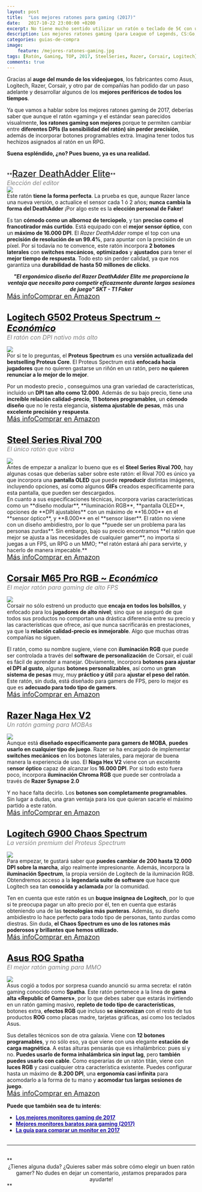```yaml
---
layout: post
title:  "Los mejores ratones para gaming (2017)"
date:   2017-10-22 23:00:00 +0200
excerpt: No tiene mucho sentido utilizar un ratón o teclado de 5€ con un ordenador de casi 1.000€, ¿verdad? Si buscas un ratón profesional, échale vistazo a este Top.
description: Los mejores ratones gaming (para League of Legends, CS:Go, Overwatch y más) de 2017 de marcas Asus, Logitech, Razer y Corsair.
categories: guias-de-compra
image:
    feature: /mejores-ratones-gaming.jpg
tags: [Ratón, Gaming, TOP, 2017, SteelSeries, Razer, Corsair, Logitech]
comments: true
---
```

<!--more-->
<!-- more -->
Gracias al **auge del mundo de los videojuegos**, los fabricantes como Asus, Logitech, Razer, Corsair, y otro par de compañías han podido dar un paso adelante y desarrollar algunos de los **mejores periféricos de todos los tiempos**.

Ya que vamos a hablar sobre los mejores ratones gaming de 2017, deberías saber que aunque el ratón «gaming» y el estándar sean parecidos visualmente, **los ratones gaming son mejores** porque te permiten cambiar entre **diferentes DPIs (la sensibilidad del ratón) sin perder precisión**, además de incorporar botones programables extra. Imagina tener todos tus hechizos asignados al ratón en un RPG. 

**Suena espléndido, ¿no? Pues bueno, ya es una realidad.**
<br />
<!--  Razer DeathAdder Elite -->
<br />
**<a target="_blank" href="http://amzn.to/2irJziU"><font size="5" color="black">Razer DeathAdder Elite</font></a>**<br />
<i><font color="grey" size="3">Elección del editor</font></i>
<div id="container">
    <div id="floated"><a target="_blank" href="http://amzn.to/2irJziU"><img class="wrap" src="/images/pictures/razer-deathadder-elite.jpg"></a>
</div>
Este ratón <b>tiene la forma perfecta</b>. La prueba es que, aunque Razer lance una nueva versión, o actualice el sensor cada 1 ó 2 años; <b>nunca cambia la forma del DeathAdder</b> ¡Por algo este es la <b>elección personal de Faker</b>!    </div>

Es tan **cómodo como un albornoz de terciopelo**, y tan **preciso como el francotirador más curtido**. Está equipado con el **mejor sensor óptico**, con un **máximo de 16.000 DPI**. El _Razer DeathAdder_ rompe el top con una **precisión de resolución de un 99.4%**, para apuntar con la precisión de un píxel. Por si todavía no te convence, este ratón incorpora **2 botones laterales** con **switches mecánicos**, **optimizados** y **ajustados** para tener el **mejor tiempo de respuesta**. Todo esto sin perder calidad, ya que nos garantiza una **durabilidad de hasta 50 millones de clicks**.

<center><b><i>"El ergonómico diseño del Razer DeathAdder Elite me proporciona la ventaja que necesito para competir eficazmente durante largas sesiones de juego" SKT - T1 Faker</i></b></center>
<a href="http://amzn.to/2irJziU" target="_blank" class="btn-infor"><font size="4">Más info</font></a><a href="http://amzn.to/2irJziU" target="_blank" class="btn-ama"><font size="4">Comprar en Amazon</font></a>
<br />
<br />
<!--  Logitech G502 Proteus Spectrum - economico -->

**<a target="_blank" href="http://amzn.to/2yspm2L"><font size="5" color="black">Logitech G502 Proteus Spectrum ~ <i>Económico</i></font></a>**<br />
<i><font color="grey" size="3">El ratón con DPI nativo más alto</font></i>
<div id="container">
    <div id="floated"><a target="_blank" href="http://amzn.to/2yspm2L"><img class="wrap" src="/images/pictures/logitech-g502.jpg"></a>
</div>
Por si te lo preguntas, el <b>Proteus Spectrum</b> es una <b>versión actualizada del bestselling Proteus Core</b>. El Proteus Spectrum está <b>enfocada hacia jugadores</b> que no quieren gastarse un riñón en un ratón, pero <b>no quieren renunciar a lo mejor de lo mejor</b>. </div>

Por un modesto precio , conseguimos una gran variedad de características, incluido un **DPI tan alto como 12.000**. Además de su bajo precio, tiene una **increíble relación calidad-precio**, **11 botones programables**, un **cómodo diseño** que no le resta elegancia, **sistema ajustable de pesas**, más una **excelente precisión y respuesta**. 
<br /><a href="http://amzn.to/2yspm2L" target="_blank" class="btn-infor"><font size="4">Más info</font></a><a href="http://amzn.to/2yspm2L" target="_blank" class="btn-ama"><font size="4">Comprar en Amazon</font></a>
<br />
<br />
<!--  Steel Series Rival 700 -->

**<a target="_blank" href="http://amzn.to/2x80V6O"><font size="5" color="black">Steel Series Rival 700</font></a>**<br />
<i><font color="grey" size="3">El único ratón que vibra</font></i>
<div id="container">
    <div id="floated"><a target="_blank" href="http://amzn.to/2x80V6O"><img class="wrap" src="/images/pictures/rival-700.jpg"></a>
</div>
Antes de empezar a analizar lo bueno que es el <b>Steel Series Rival 700</b>, hay algunas cosas que deberías saber sobre este ratón: el Rival 700 es único ya que incorpora una <b>pantalla OLED</b> que puede <b>reproducir</b> distintas imágenes, incluyendo opciones, así como algunos <b>GIFs</b> creados especificamente para esta pantalla, que pueden ser descargados.
</div> 
En cuanto a sus especificaciones técnicas, incorpora varias características como un **diseño modular**, **iluminación RGB**, **pantalla OLED**, opciones de **DPI ajustables** con un máximo de **16.000** en el **sensor óptico**, y **8.000** en el **sensor láser**. El ratón no viene con un diseño ambidiestro, por lo que **puede ser un problema para las personas zurdas**. Sin embargo, bajo su precio encontramos **el ratón que mejor se ajusta a las necesidades de cualquier gamer**, no importa si juegas a un FPS, un RPG o un MMO; **el ratón estará ahí para servirte, y hacerlo de manera impecable.**
<br /><a href="http://amzn.to/2x80V6O" target="_blank" class="btn-infor"><font size="4">Más info</font></a><a href="http://amzn.to/2x80V6O" target="_blank" class="btn-ama"><font size="4">Comprar en Amazon</font></a>
<br />
<br />
<!--  Corsair M65 Pro RGB - Económico -->

**<a target="_blank" href="http://amzn.to/2yIzCDQ"><font size="5" color="black">Corsair M65 Pro RGB ~ <i>Económico</i></font></a>**<br />
<i><font color="grey" size="3">El mejor ratón para gaming de alto FPS</font></i>
<div id="container">
    <div id="floated"><a target="_blank" href="http://amzn.to/2yIzCDQ"><img class="wrap" src="/images/pictures/corsair-m65-pro.jpg"></a>
</div>
Corsair no sólo estrenó un producto que <b>encaja en todos los bolsillos</b>, y enfocado para los <b>jugadores de alto nivel</b>; sino que se aseguró de que todos sus productos no comportan una drástica diferencia entre su precio y las características que ofrece, así que nunca sacrificarás en prestaciones, ya que la <b>relación calidad-precio es inmejorable</b>. Algo que muchas otras compañías no siguen. </div> 

El ratón, como su nombre sugiere, viene con **iluminación RGB** que puede ser controlada a través del **software de personalización** de Corsair, el cuál es fácil de aprender a manejar. Obviamente, incorpora **botones para ajustar el DPI al gusto**, algunas **botones personalizables**, así como un **gran sistema de pesas** muy, muy **práctico y útil** para **ajustar el peso del ratón**. Este ratón, sin duda, está diseñado para gamers de FPS, pero lo mejor es que es **adecuado para todo tipo de gamers**.   <br /><a href="http://amzn.to/2yIzCDQ" target="_blank" class="btn-infor"><font size="4">Más info</font></a><a href="http://amzn.to/2yIzCDQ" target="_blank" class="btn-ama"><font size="4">Comprar en Amazon</font></a>
<br />
<br />
<!--  Razer Naga Hex V2 -->

**<a target="_blank" href="http://amzn.to/2ysw8FJ"><font size="5" color="black">Razer Naga Hex V2</font></a>**<br />
<i><font color="grey" size="3">Un ratón gaming para MOBAs</font></i>
<div id="container">
    <div id="floated"><a target="_blank" href="http://amzn.to/2ysw8FJ"><img class="wrap" src="/images/pictures/razer-naga-hex-v2.jpg"></a>
</div>
Aunque está <b>diseñado especificamente para gamers de MOBA</b>, <b>puedes usarlo en cualquier tipo de juego</b>. Razer se ha encargado de implementar <b>switches mecánicos</b> en los botones laterales, para mejorar de buena manera la experiencia de uso. El <b>Naga Hex V2</b> viene con un excelente s<b>ensor óptico</b> capaz de alcanzar los <b>16.000 DPI</b>. Por si todo esto fuera poco, incorpora <b>iluminación Chroma RGB</b> que puede ser controlada a través de <b>Razer Synapse 2.0</b></div>

Y no hace falta decirlo. Los <b>botones son completamente programables</b>. Sin lugar a dudas, una gran ventaja para los que quieran sacarle el máximo partido a este ratón. 
<br /><a href="http://amzn.to/2ysw8FJ" target="_blank" class="btn-infor"><font size="4">Más info</font></a><a href="http://amzn.to/2ysw8FJ" target="_blank" class="btn-ama"><font size="4">Comprar en Amazon</font></a>
<br />
<br />
<!--  Logitech G900 Chaos Spectrum -->

**<a target="_blank" href="http://amzn.to/2l0PPiu"><font size="5" color="black">Logitech G900 Chaos Spectrum</font></a>**<br />
<i><font color="grey" size="3">La versión premium del Proteus Spectrum</font></i>
<div id="container">
    <div id="floated"><a target="_blank" href="http://amzn.to/2l0PPiu"><img class="wrap" src="/images/pictures/logitech-g900-chaos-spectrum.jpg"></a>
</div>
Para empezar, te gustará saber que <b>puedes cambiar de 200 hasta 12.000 DPI sobre la marcha</b>, algo realmente impresionante. Además, incorpora la <b>iluminación Spectrum</b>, la propia versión de Logitech de la iluminación RGB. Obtendremos acceso a la <b>legendaria suite de software</b> que hace que Logitech sea tan <b>conocida y aclamada</b> por la comunidad.  </div> 

Ten en cuenta que este ratón es un **buque insignea de Logitech**, por lo que si te preocupa pagar un alto precio por él, ten en cuenta que estarás obteniendo una de las **tecnologías más punteras**. Además, su diseño ambidiestro lo hace perfecto para todo tipo de personas, tanto zurdas como diestras. Sin duda, **el Chaos Spectrum es uno de los ratones más poderosos y brillantes que hemos utilizado.** 
<br /><a href="http://amzn.to/2l0PPiu" target="_blank" class="btn-infor"><font size="4">Más info</font></a><a href="http://amzn.to/2l0PPiu" target="_blank" class="btn-ama"><font size="4">Comprar en Amazon</font></a>
<br />
<br />
<!--  Asus ROG Spatha -->

**<a target="_blank" href="http://amzn.to/2gmAALF"><font size="5" color="black">Asus ROG Spatha</font></a>**<br />
<i><font color="grey" size="3">El mejor ratón gaming para MMO</font></i>
<div id="container">
    <div id="floated"><a target="_blank" href="http://amzn.to/2gmAALF"><img class="wrap" src="/images/pictures/asus-rog-spatha.jpg"></a>
</div>
Asus cogió a todos por sorpresa cuando anunció su arma secreta: el ratón gaming conocido como <b>Spatha</b>. Este ratón pertenece a la linea de <b>gama alta «Republic of Gamers»</b>, por lo que debes saber que estarás invirtiendo en un ratón gaming masivo, <b>repleto de todo tipo de características</b>, botones extra, <b>efectos RGB</b> que incluso <b>se sincronizan</b> con el resto de tus productos <b>ROG</b> como placas madre, tarjetas gráficas, así como los teclados Asus. </div> 

Sus detalles técnicos son de otra galaxia. Viene con **12 botones programables**, y no sólo eso, ya que viene con una elegante **estación de carga magnética**. A estas alturas pensarás que es inhalámbrico: pues sí y no. **Puedes usarlo de forma inhalámbrica sin input lag**, pero **también puedes usarlo con cable**. Como esperarías de un ratón titán, viene con **luces RGB** y casi cualquier otra característica existente. Puedes configurar hasta un máximo de **8.200 DPI**, una **ergonomía casi infinita** para acomodarlo a la forma de tu mano y **acomodar tus largas sesiones de juego**.
<br /><a href="http://amzn.to/2gmAALF" target="_blank" class="btn-infor"><font size="4">Más info</font></a><a href="http://amzn.to/2gmAALF" target="_blank" class="btn-ama"><font size="4">Comprar en Amazon</font></a>


**Puede que también sea de tu interés**:
- **<a target="_blank" href="/guias-de-compra/mejores-monitores-gaming/" color="#1a0dab"><font color="#1a0dab">Los mejores monitores gaming de 2017</font></a>**
- **<a target="_blank" href="/guias-de-compra/mejores-monitores-para-gaming-baratos/" color="#1a0dab"><font color="#1a0dab">Mejores monitores baratos para gaming (2017)</font></a>**
- **<a target="_blank" href="/guias-de-compra/guia-para-elegir-que-monitor-comprar-en-2017/" color="#1a0dab"><font color="#1a0dab">La guía para comprar un monitor en 2017</font></a>**
<br /><br />


______
<br />
**<center>¿Tienes alguna duda? ¿Quieres saber más sobre cómo elegir un buen ratón gamer? No dudes en dejar un comentario, ¡estamos preparados para ayudarte!</center>**